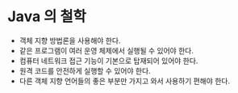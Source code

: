 # Java 의 철학

- 객체 지향 방법론을 사용해야 한다.
- 같은 프로그램이 여러 운영 체제에서 실행될 수 있어야 한다.
- 컴퓨터 네트워크 접근 기능이 기본으로 탑재되어 있어야 한다.
- 원격 코드를 안전하게 실행할 수 있어야 한다.
- 다른 객체 지향 언어들의 좋은 부분만 가지고 와서 사용하기 편해야 한다.

